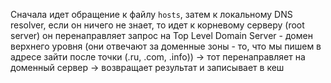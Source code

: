 Сначала идет обращение к файлу `hosts`, затем к локальному DNS resolver, если он ничего не знает, то идет к корневому серверу (root server) он перенаправляет запрос на Top Level Domain Server - домен верхнего уровня (они отвечают за доменные зоны - то, что мы пишем в адресе зайти после точки (.ru, .com, .info)) -> тот перенаправляет на доменный сервер -> возвращает результат и записывает в кеш